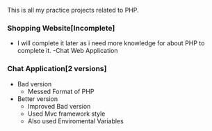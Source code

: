 This is all my practice projects related to PHP.

### Shopping Website[Incomplete]

- I will complete it later as i need more knowledge for about PHP to complete it.
  -Chat Web Application

### Chat Application[2 versions]

- Bad version
  - Messed Format of PHP
- Better version
  - Improved Bad version
  - Used Mvc framework style
  - Also used Enviromental Variables
